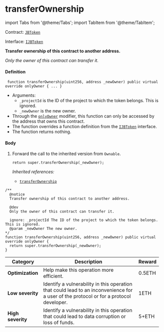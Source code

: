 # transferOwnership

import Tabs from '@theme/Tabs';
import TabItem from '@theme/TabItem';

Contract: [`JBToken`](/api/contracts/jbtoken/README.md)​‌

Interface: [`IJBToken`](/api/interfaces/ijbtoken.md)

<Tabs>
<TabItem value="Step by step" label="Step by step">

**Transfer ownership of this contract to another address.**

_Only the owner of this contract can transfer it._

#### Definition

```
 function transferOwnership(uint256, address _newOwner) public virtual override onlyOwner { ... }
```

* Arguments:
  * `_projectId` is the ID of the project to which the token belongs. This is ignored.
  * `_newOwner` is the new owner.
* Through the [`onlyOwner`](https://docs.openzeppelin.com/contracts/4.x/api/access#Ownable-onlyOwner--) modifier, this function can only be accessed by the address that owns this contract.
* The function overrides a function definition from the [`IJBToken`](/api/interfaces/ijbtoken.md) interface.
* The function returns nothing.

#### Body

1.  Forward the call to the inherited version from `Ownable`.

    ```
    return super.transferOwnership(_newOwner);
    ```

    _Inherited references:_

    * [`transferOwnership`](https://docs.openzeppelin.com/contracts/4.x/api/access#Ownable-transferOwnership-address-)

</TabItem>

<TabItem value="Code" label="Code">

```
/** 
  @notice
  Transfer ownership of this contract to another address.

  @dev
  Only the owner of this contract can transfer it.

  ignore: _projectId The ID of the project to which the token belongs. This is ignored.
  @param _newOwner The new owner.
*/
function transferOwnership(uint256, address _newOwner) public virtual override onlyOwner {
  return super.transferOwnership(_newOwner);
}
```

</TabItem>

<TabItem value="Bug bounty" label="Bug bounty">

| Category          | Description                                                                                                                            | Reward |
| ----------------- | -------------------------------------------------------------------------------------------------------------------------------------- | ------ |
| **Optimization**  | Help make this operation more efficient.                                                                                               | 0.5ETH |
| **Low severity**  | Identify a vulnerability in this operation that could lead to an inconvenience for a user of the protocol or for a protocol developer. | 1ETH   |
| **High severity** | Identify a vulnerability in this operation that could lead to data corruption or loss of funds.                                        | 5+ETH  |

</TabItem>
</Tabs>
